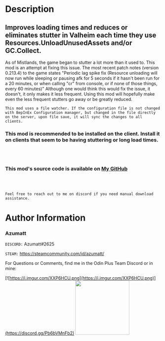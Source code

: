 # Description

## Improves loading times and reduces or eliminates stutter in Valheim each time they use Resources.UnloadUnusedAssets and/or GC.Collect.

As of Mistlands, the game began to stutter a lot more than it used to. This mod is an attempt at fixing this issue. The most recent patch notes (version 0.213.4) to the game states "Periodic lag spike fix (Resource unloading will now run while sleeping or pausing afk for 5 seconds if it hasn't been run for a 20 minutes, or when calling "cr" from console, or if none of those things, every 60 minutes)" 
Although one would think this would fix the issue, it doesn't, it only makes it less frequent. Using this mod will hopefully make even the less frequent stutters go away or be greatly reduced.

`This mod uses a file watcher. If the configuration file is not changed with BepInEx Configuration manager, but changed in the file directly on the server, upon file save, it will sync the changes to all clients.`

### This mod is recommended to be installed on the client. Install it on clients that seem to be having stuttering or long load times.

<br><br>

### This mod's source code is available on [My GitHub](https://github.com/AzumattDev/ResourceUnloadOptimizer)


<br><br>



`Feel free to reach out to me on discord if you need manual download assistance.`


# Author Information

### Azumatt

`DISCORD:` Azumatt#2625

`STEAM:` https://steamcommunity.com/id/azumatt/

For Questions or Comments, find me in the Odin Plus Team Discord or in mine:

[![https://i.imgur.com/XXP6HCU.png](https://i.imgur.com/XXP6HCU.png)](https://discord.gg/Pb6bVMnFb2)
<a href="https://discord.gg/pdHgy6Bsng"><img src="https://i.imgur.com/Xlcbmm9.png" href="https://discord.gg/pdHgy6Bsng" width="175" height="175"></a>